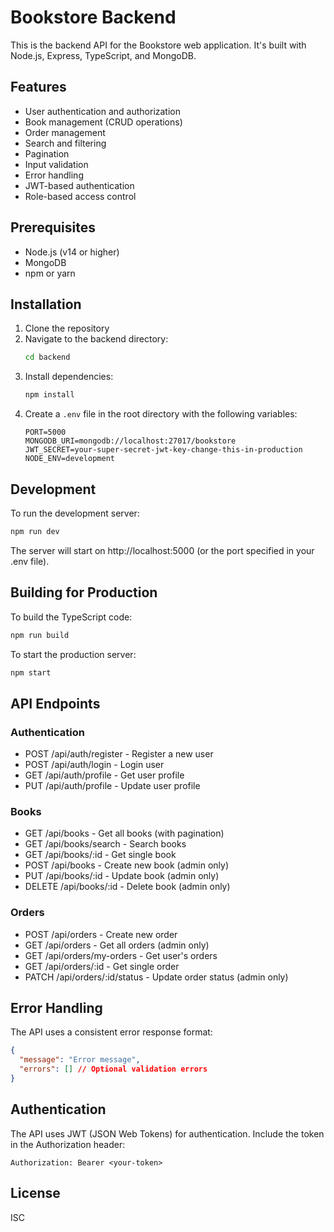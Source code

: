 # Bookstore Backend

This is the backend API for the Bookstore web application. It's built with Node.js, Express, TypeScript, and MongoDB.

## Features

- User authentication and authorization
- Book management (CRUD operations)
- Order management
- Search and filtering
- Pagination
- Input validation
- Error handling
- JWT-based authentication
- Role-based access control

## Prerequisites

- Node.js (v14 or higher)
- MongoDB
- npm or yarn

## Installation

1. Clone the repository
2. Navigate to the backend directory:
   ```bash
   cd backend
   ```
3. Install dependencies:
   ```bash
   npm install
   ```
4. Create a `.env` file in the root directory with the following variables:
   ```
   PORT=5000
   MONGODB_URI=mongodb://localhost:27017/bookstore
   JWT_SECRET=your-super-secret-jwt-key-change-this-in-production
   NODE_ENV=development
   ```

## Development

To run the development server:

```bash
npm run dev
```

The server will start on http://localhost:5000 (or the port specified in your .env file).

## Building for Production

To build the TypeScript code:

```bash
npm run build
```

To start the production server:

```bash
npm start
```

## API Endpoints

### Authentication
- POST /api/auth/register - Register a new user
- POST /api/auth/login - Login user
- GET /api/auth/profile - Get user profile
- PUT /api/auth/profile - Update user profile

### Books
- GET /api/books - Get all books (with pagination)
- GET /api/books/search - Search books
- GET /api/books/:id - Get single book
- POST /api/books - Create new book (admin only)
- PUT /api/books/:id - Update book (admin only)
- DELETE /api/books/:id - Delete book (admin only)

### Orders
- POST /api/orders - Create new order
- GET /api/orders - Get all orders (admin only)
- GET /api/orders/my-orders - Get user's orders
- GET /api/orders/:id - Get single order
- PATCH /api/orders/:id/status - Update order status (admin only)

## Error Handling

The API uses a consistent error response format:

```json
{
  "message": "Error message",
  "errors": [] // Optional validation errors
}
```

## Authentication

The API uses JWT (JSON Web Tokens) for authentication. Include the token in the Authorization header:

```
Authorization: Bearer <your-token>
```

## License

ISC 